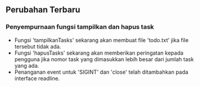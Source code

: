 ## Perubahan Terbaru

### Penyempurnaan fungsi tampilkan dan hapus task

-   Fungsi 'tampilkanTasks' sekarang akan membuat file 'todo.txt' jika file tersebut tidak ada.
-   Fungsi 'hapusTasks' sekarang akan memberikan peringatan kepada pengguna jika nomor task yang dimasukkan lebih besar dari jumlah task yang ada.
-   Penanganan event untuk 'SIGINT' dan 'close' telah ditambahkan pada interface readline.
